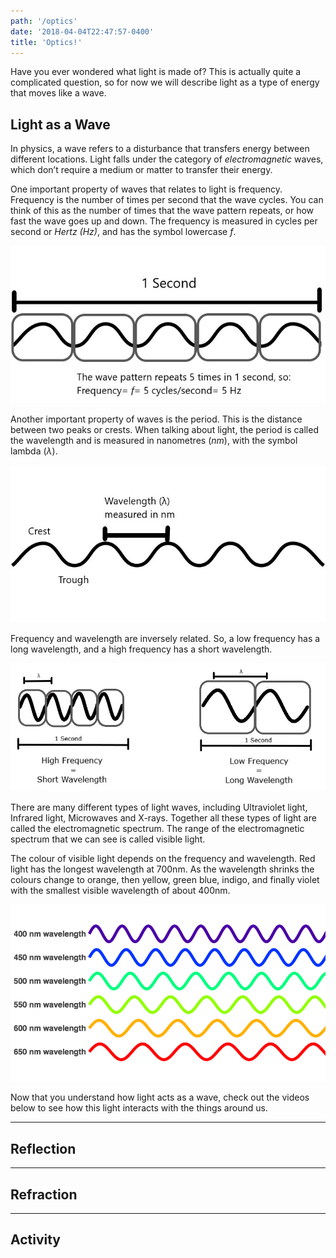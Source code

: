 ```yaml
---
path: '/optics'
date: '2018-04-04T22:47:57-0400'
title: 'Optics!'
---
```


Have you ever wondered what light is made of? This is actually
quite a complicated question, so for now we will describe light as
a type of energy that moves like a wave.

## Light as a Wave

In physics, a wave refers to a disturbance that transfers energy
between different locations. Light falls under the category of
_electromagnetic_ waves, which don’t require a medium or matter to
transfer their energy.

One important property of waves that relates to light is
frequency. Frequency is the number of times per second that
the wave cycles. You can think of this as the number of times
that the wave pattern repeats, or how fast the wave goes up
and down. The frequency is measured in cycles per second or
_Hertz (Hz)_, and has the symbol lowercase _f_.

![Frequency](frequency.jpg)

Another important property of waves is the period. This is the distance
between two peaks or crests. When talking about light, the period is called
the wavelength and is measured in nanometres (_nm_), with the symbol lambda (_λ_).

![Wavelength](wavelength.jpg)

Frequency and wavelength are inversely related. So, a low frequency has a
long wavelength, and a high frequency has a short wavelength.

![Reciprocal](reciprocal.jpg)

There are many different types of light waves, including Ultraviolet light,
Infrared light, Microwaves and X-rays. Together all these types of light are
called the electromagnetic spectrum. The range of the electromagnetic spectrum
that we can see is called visible light.

The colour of visible light depends on the frequency and wavelength.
Red light has the longest wavelength at 700nm. As the wavelength shrinks the
colours change to orange, then yellow, green blue, indigo, and finally violet
with the smallest visible wavelength of about 400nm.

![Wavelength Colors](wavelength-colors.png)

Now that you understand how light acts as a wave, check out the videos below to
see how this light interacts with the things around us.

<hr />

## Reflection

<youtube-video videoId="qTD-SPze8UE"></youtube-video>

<hr />

## Refraction

<youtube-video videoId="oXPOzZUjGRw"></youtube-video>

<hr />

## Activity

<optics-maze></optics-maze>

